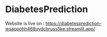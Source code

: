 # DiabetesPrediction
Website is live on : https://diabetesprediction-wsappohh468uydcbruss5ke.streamlit.app/
